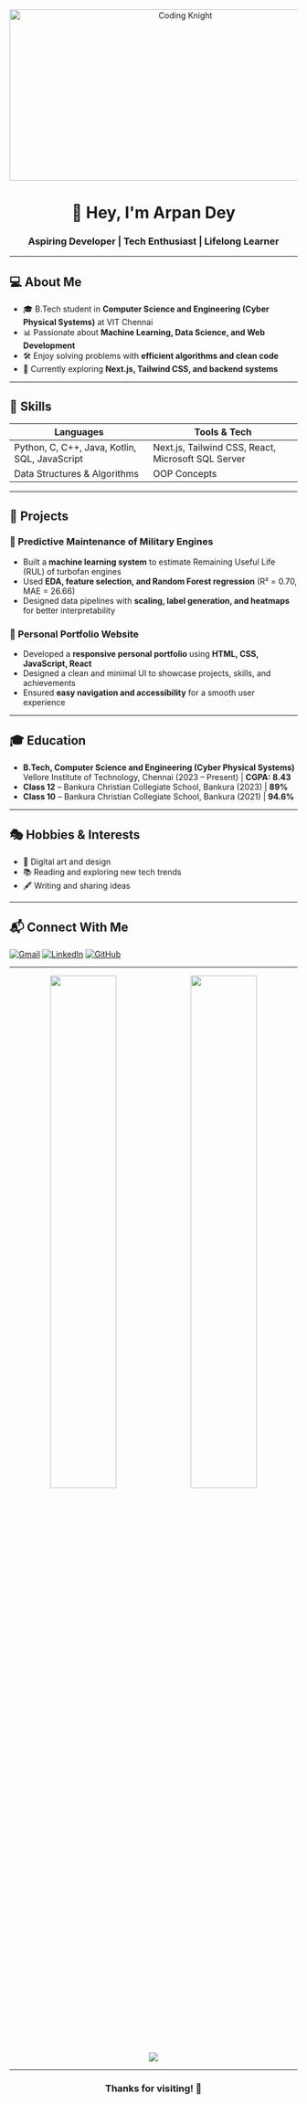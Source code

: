 <div align="center">
  <img src="https://media.giphy.com/media/3o7TKtnuHOHHUjR38Y/giphy.gif" width="600" height="300" alt="Coding Knight" />
</div>

<h1 align="center">👋 Hey, I'm Arpan Dey</h1>
<h3 align="center">Aspiring Developer | Tech Enthusiast | Lifelong Learner</h3>

---

## 💻 About Me

- 🎓 B.Tech student in **Computer Science and Engineering (Cyber Physical Systems)** at VIT Chennai  
- 📊 Passionate about **Machine Learning, Data Science, and Web Development**  
- 🛠️ Enjoy solving problems with **efficient algorithms and clean code**  
- 🌱 Currently exploring **Next.js, Tailwind CSS, and backend systems**  

---

## 🔧 Skills

| Languages | Tools & Tech |
|-----------|--------------|
| Python, C, C++, Java, Kotlin, SQL, JavaScript | Next.js, Tailwind CSS, React, Microsoft SQL Server |
| Data Structures & Algorithms | OOP Concepts |

---

## 🚀 Projects

### 🔹 Predictive Maintenance of Military Engines  
- Built a **machine learning system** to estimate Remaining Useful Life (RUL) of turbofan engines  
- Used **EDA, feature selection, and Random Forest regression** (R² = 0.70, MAE = 26.66)  
- Designed data pipelines with **scaling, label generation, and heatmaps** for better interpretability  

### 🔹 Personal Portfolio Website  
- Developed a **responsive personal portfolio** using **HTML, CSS, JavaScript, React**  
- Designed a clean and minimal UI to showcase projects, skills, and achievements  
- Ensured **easy navigation and accessibility** for a smooth user experience  

---

## 🎓 Education

- **B.Tech, Computer Science and Engineering (Cyber Physical Systems)**  
  Vellore Institute of Technology, Chennai (2023 – Present) | **CGPA: 8.43**  
- **Class 12** – Bankura Christian Collegiate School, Bankura (2023) | **89%**  
- **Class 10** – Bankura Christian Collegiate School, Bankura (2021) | **94.6%**  

---

## 🎭 Hobbies & Interests

- 🎨 Digital art and design  
- 📚 Reading and exploring new tech trends  
- 🖋️ Writing and sharing ideas  

---

## 📬 Connect With Me

[![Gmail](https://img.shields.io/badge/Email-arpand255@gmail.com-D14836?style=flat-square&logo=gmail&logoColor=white)](mailto:arpand255@gmail.com)
[![LinkedIn](https://img.shields.io/badge/LinkedIn-Arpan_Dey-0077B5?style=flat-square&logo=linkedin&logoColor=white)](https://www.linkedin.com/in/arpan-dey-1405)
[![GitHub](https://img.shields.io/badge/GitHub-arpandey1405-181717?style=flat-square&logo=github&logoColor=white)](https://github.com/arpandey1405)

---

<p align="center">
  <img src="https://github-readme-stats.vercel.app/api?username=arpandey1405&show_icons=true&theme=tokyonight" width="48%" />
  <img src="https://github-readme-stats.vercel.app/api/top-langs/?username=arpandey1405&layout=compact&theme=tokyonight" width="48%" />
</p>

<p align="center">
  <img src="https://komarev.com/ghpvc/?username=arpandey1405&label=PROFILE+VIEWS&style=for-the-badge" />
</p>

---

<h3 align="center">Thanks for visiting! 🚀</h3>
